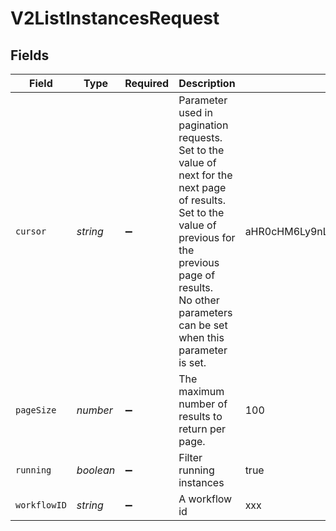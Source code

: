 # V2ListInstancesRequest


## Fields

| Field                                                                                                                                                                                                                    | Type                                                                                                                                                                                                                     | Required                                                                                                                                                                                                                 | Description                                                                                                                                                                                                              | Example                                                                                                                                                                                                                  |
| ------------------------------------------------------------------------------------------------------------------------------------------------------------------------------------------------------------------------ | ------------------------------------------------------------------------------------------------------------------------------------------------------------------------------------------------------------------------ | ------------------------------------------------------------------------------------------------------------------------------------------------------------------------------------------------------------------------ | ------------------------------------------------------------------------------------------------------------------------------------------------------------------------------------------------------------------------ | ------------------------------------------------------------------------------------------------------------------------------------------------------------------------------------------------------------------------ |
| `cursor`                                                                                                                                                                                                                 | *string*                                                                                                                                                                                                                 | :heavy_minus_sign:                                                                                                                                                                                                       | Parameter used in pagination requests.<br/>Set to the value of next for the next page of results.<br/>Set to the value of previous for the previous page of results.<br/>No other parameters can be set when this parameter is set.<br/> | aHR0cHM6Ly9nLnBhZ2UvTmVrby1SYW1lbj9zaGFyZQ==                                                                                                                                                                             |
| `pageSize`                                                                                                                                                                                                               | *number*                                                                                                                                                                                                                 | :heavy_minus_sign:                                                                                                                                                                                                       | The maximum number of results to return per page.<br/>                                                                                                                                                                   | 100                                                                                                                                                                                                                      |
| `running`                                                                                                                                                                                                                | *boolean*                                                                                                                                                                                                                | :heavy_minus_sign:                                                                                                                                                                                                       | Filter running instances                                                                                                                                                                                                 | true                                                                                                                                                                                                                     |
| `workflowID`                                                                                                                                                                                                             | *string*                                                                                                                                                                                                                 | :heavy_minus_sign:                                                                                                                                                                                                       | A workflow id                                                                                                                                                                                                            | xxx                                                                                                                                                                                                                      |